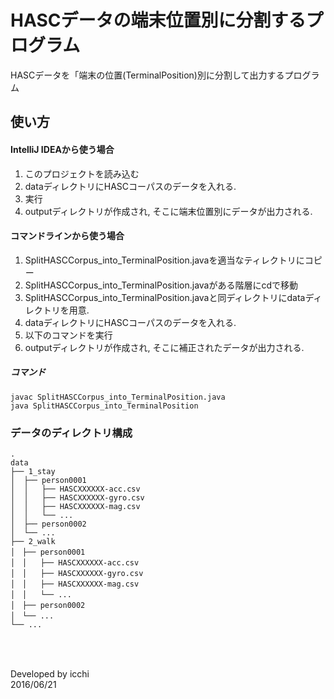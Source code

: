 # HASCデータの端末位置別に分割するプログラム
HASCデータを「端末の位置(TerminalPosition)別に分割して出力するプログラム

## 使い方
#### IntelliJ IDEAから使う場合
1. このプロジェクトを読み込む
2. dataディレクトリにHASCコーパスのデータを入れる.
3. 実行
4. outputディレクトリが作成され, そこに端末位置別にデータが出力される.

#### コマンドラインから使う場合
1. SplitHASCCorpus_into_TerminalPosition.javaを適当なティレクトリにコピー
2. SplitHASCCorpus_into_TerminalPosition.javaがある階層にcdで移動
3. SplitHASCCorpus_into_TerminalPosition.javaと同ディレクトリにdataディレクトリを用意.
4. dataディレクトリにHASCコーパスのデータを入れる.
5. 以下のコマンドを実行
6. outputディレクトリが作成され, そこに補正されたデータが出力される.

##### コマンド
```
javac SplitHASCCorpus_into_TerminalPosition.java
java SplitHASCCorpus_into_TerminalPosition
```


### データのディレクトリ構成
```
.  
data  
├── 1_stay  
│  ├── person0001  
│  │   ├── HASCXXXXXX-acc.csv  
│  │   ├── HASCXXXXXX-gyro.csv  
│  │   ├── HASCXXXXXX-mag.csv  
│  │   └── ...  
│  ├── person0002  
│  └── ...  
├── 2_walk  
│　├── person0001  
│　│   ├── HASCXXXXXX-acc.csv  
│　│   ├── HASCXXXXXX-gyro.csv  
│　│   ├── HASCXXXXXX-mag.csv  
│　│   └── ...  
│　├── person0002  
│　└── ...  
└── ...
```


### 　
Developed by icchi  
2016/06/21
